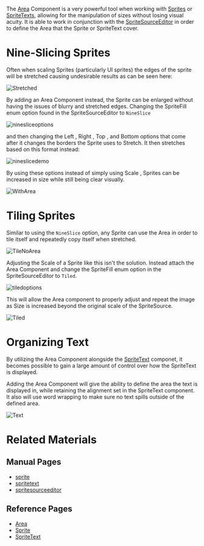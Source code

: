 The [Area](https://github.com/zeroengineteam/ZeroDocs/code_reference/class_reference/Area.markdown) Component is a very powerful tool when working with [Sprites](https://github.com/zeroengineteam/ZeroDocs/zero_editor_documentation/zeromanual/graphics/sprites/sprite.markdown) or [SpriteTexts](https://github.com/zeroengineteam/ZeroDocs/zero_editor_documentation/zeromanual/graphics/sprites/spritetext.markdown), allowing for the manipulation of sizes without losing visual acuity. It is able to work in conjunction with the [SpriteSourceEditor](https://github.com/zeroengineteam/ZeroDocs/zero_editor_documentation/zeromanual/graphics/sprites/spritesourceeditor.markdown) in order to define the Area that the Sprite or SpriteText cover.

 # Nine-Slicing Sprites
Often when scaling Sprites (particularly UI sprites) the edges of the sprite will be stretched causing undesirable results as can be seen here:



![Stretched](https://media.githubusercontent.com/media/zeroengineteam/ZeroFiles/master/doc_files/47770.png)


By adding an Area Component instead, the Sprite can be enlarged without having the issues of blurry and stretched edges. Changing the SpriteFill enum option found in the SpriteSourceEditor to `NineSlice`



![ninesliceoptions](https://media.githubusercontent.com/media/zeroengineteam/ZeroFiles/master/doc_files/1150.png)


and then changing the Left , Right , Top , and Bottom  options that come after it changes the borders the Sprite uses to Stretch. It then stretches based on this format instead:



![nineslicedemo](https://media.githubusercontent.com/media/zeroengineteam/ZeroFiles/master/doc_files/1151.png)


By using these options instead of simply using Scale , Sprites can be increased in size while still being clear visually.



![WithArea](https://media.githubusercontent.com/media/zeroengineteam/ZeroFiles/master/doc_files/47772.png)


 # Tiling Sprites
Similar to using the `NineSlice` option, any Sprite can use the Area in order to tile itself and repeatedly copy itself when stretched. 



![TileNoArea](https://media.githubusercontent.com/media/zeroengineteam/ZeroFiles/master/doc_files/47774.png)


Adjusting the Scale of a Sprite like this isn't the solution. Instead attach the Area Component and change the SpriteFill enum option in the SpriteSourceEditor to `Tiled`.



![tiledoptions](https://media.githubusercontent.com/media/zeroengineteam/ZeroFiles/master/doc_files/1154.png)


This will allow the Area component to properly adjust and repeat the image as Size  is increased beyond the original scale of the SpriteSource. 



![Tiled](https://media.githubusercontent.com/media/zeroengineteam/ZeroFiles/master/doc_files/47776.png)


 # Organizing Text

By utilizing the Area Component alongside the [SpriteText](https://github.com/zeroengineteam/ZeroDocs/zero_editor_documentation/zeromanual/graphics/sprites/spritetext.markdown) componet, it becomes possible to gain a large amount of control over how the SpriteText is displayed.

Adding the Area Component will give the ability to define the area the text is displayed in, while retaining the alignment set in the SpriteText component. It also will use word wrapping to make sure no text spills outside of the defined area.



![Text](https://media.githubusercontent.com/media/zeroengineteam/ZeroFiles/master/doc_files/47782.gif)


 # Related Materials
 ## Manual Pages
- [sprite](https://github.com/zeroengineteam/ZeroDocs/zero_editor_documentation/zeromanual/graphics/sprites/sprite.markdown)
- [spritetext](https://github.com/zeroengineteam/ZeroDocs/zero_editor_documentation/zeromanual/graphics/sprites/spritetext.markdown)
- [spritesourceeditor](https://github.com/zeroengineteam/ZeroDocs/zero_editor_documentation/zeromanual/graphics/sprites/spritesourceeditor.markdown)

 ## Reference Pages
- [Area](https://github.com/zeroengineteam/ZeroDocs/code_reference/class_reference/Area.markdown)
- [Sprite](https://github.com/zeroengineteam/ZeroDocs/code_reference/class_reference/Sprite.markdown) 
- [SpriteText](https://github.com/zeroengineteam/ZeroDocs/code_reference/class_reference/SpriteText.markdown) 

 